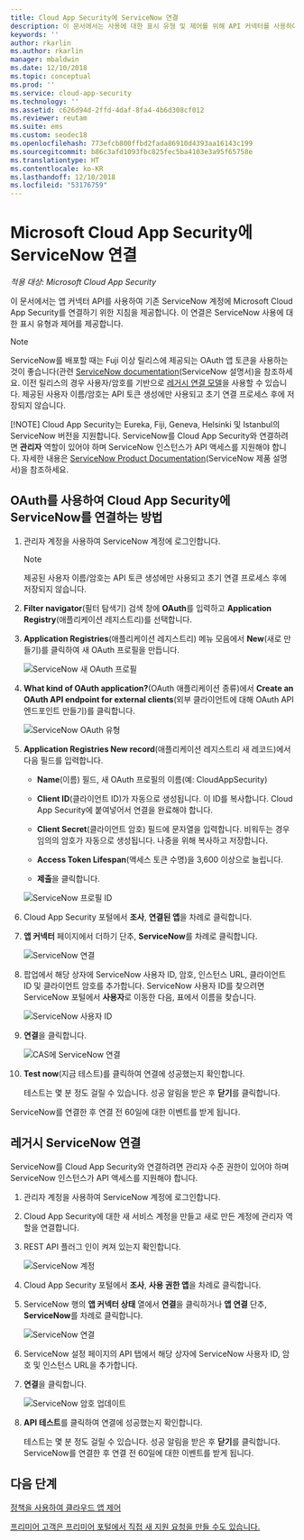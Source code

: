 ```yaml
---
title: Cloud App Security에 ServiceNow 연결
description: 이 문서에서는 사용에 대한 표시 유형 및 제어를 위해 API 커넥터를 사용하여 Cloud App Security에 ServiceNow 앱을 연결하는 방법에 대한 정보를 제공합니다.
keywords: ''
author: rkarlin
ms.author: rkarlin
manager: mbaldwin
ms.date: 12/10/2018
ms.topic: conceptual
ms.prod: ''
ms.service: cloud-app-security
ms.technology: ''
ms.assetid: c626d94d-2ffd-4daf-8fa4-4b6d308cf012
ms.reviewer: reutam
ms.suite: ems
ms.custom: seodec18
ms.openlocfilehash: 773efcb800ffbd2fada86910d4393aa16143c199
ms.sourcegitcommit: b86c3afd1093fbc825fec5ba4103e3a95f65758e
ms.translationtype: HT
ms.contentlocale: ko-KR
ms.lasthandoff: 12/10/2018
ms.locfileid: "53176759"
---
```

# <a name="connect-servicenow-to-microsoft-cloud-app-security"></a>Microsoft Cloud App Security에 ServiceNow 연결

*적용 대상: Microsoft Cloud App Security*

이 문서에서는 앱 커넥터 API를 사용하여 기존 ServiceNow 계정에 Microsoft Cloud App Security를 연결하기 위한 지침을 제공합니다. 이 연결은 ServiceNow 사용에 대한 표시 유형과 제어를 제공합니다.

> [!NOTE]
>  ServiceNow를 배포할 때는 Fuji 이상 릴리스에 제공되는 OAuth 앱 토큰을 사용하는 것이 좋습니다(관련 [ServiceNow documentation](https://wiki.servicenow.com/index.php?title=OAuth_Applications#gsc.tab=0)(ServiceNow 설명서)을 참조하세요. 이전 릴리스의 경우 사용자/암호를 기반으로 [레거시 연결 모델](#legacy-servicenow-connection)을 사용할 수 있습니다. 제공된 사용자 이름/암호는 API 토큰 생성에만 사용되고 초기 연결 프로세스 후에 저장되지 않습니다.
> 
> [!NOTE]
>  Cloud App Security는 Eureka, Fiji, Geneva, Helsinki 및 Istanbul의 ServiceNow 버전을 지원합니다. ServiceNow를 Cloud App Security와 연결하려면 **관리자** 역할이 있어야 하며 ServiceNow 인스턴스가 API 액세스를 지원해야 합니다.  자세한 내용은 [ServiceNow Product Documentation](https://wiki.servicenow.com/index.php?title=Base_System_Roles#gsc.tab=0)(ServiceNow 제품 설명서)을 참조하세요.
  
## <a name="how-to-connect-servicenow-to-cloud-app-security-using-oauth"></a>OAuth를 사용하여 Cloud App Security에 ServiceNow를 연결하는 방법
  
  
1. 관리자 계정을 사용하여 ServiceNow 계정에 로그인합니다.  
 
   > [!NOTE]
   >  제공된 사용자 이름/암호는 API 토큰 생성에만 사용되고 초기 연결 프로세스 후에 저장되지 않습니다.

2. **Filter navigator**(필터 탐색기) 검색 창에 **OAuth**를 입력하고 **Application Registry**(애플리케이션 레지스트리)를 선택합니다.

3. **Application Registries**(애플리케이션 레지스트리) 메뉴 모음에서 **New**(새로 만들기)를 클릭하여 새 OAuth 프로필을 만듭니다.

   ![ServiceNow 새 OAuth 프로필](./media/servicenow-app-registry.png)

4. **What kind of OAuth application?**(OAuth 애플리케이션 종류)에서 **Create an OAuth API endpoint for external clients**(외부 클라이언트에 대해 OAuth API 엔드포인트 만들기)를 클릭합니다.

   ![ServiceNow OAuth 유형](./media/servicenow-oauth-app-type.png)

5. **Application Registries New record**(애플리케이션 레지스트리 새 레코드)에서 다음 필드를 입력합니다.
    
    - **Name**(이름) 필드, 새 OAuth 프로필의 이름(예: CloudAppSecurity) 
    
    - **Client ID**(클라이언트 ID)가 자동으로 생성됩니다. 이 ID를 복사합니다. Cloud App Security에 붙여넣어서 연결을 완료해야 합니다.
    
    - **Client Secret**(클라이언트 암호) 필드에 문자열을 입력합니다. 비워두는 경우 임의의 암호가 자동으로 생성됩니다. 나중을 위해 복사하고 저장합니다. 
    
    - **Access Token Lifespan**(액세스 토큰 수명)을 3,600 이상으로 늘립니다.
    
    - **제출**을 클릭합니다.

   ![ServiceNow 프로필 ID](./media/servicenow-profile-ids.png)

6. Cloud App Security 포털에서 **조사**, **연결된 앱**을 차례로 클릭합니다.  
  
7. **앱 커넥터** 페이지에서 더하기 단추, **ServiceNow**를 차례로 클릭합니다.  
  
    ![ServiceNow 연결](./media/connect-servicenow.png "ServiceNow 연결")  
  
8. 팝업에서 해당 상자에 ServiceNow 사용자 ID, 암호, 인스턴스 URL, 클라이언트 ID 및 클라이언트 암호를 추가합니다. ServiceNow 사용자 ID를 찾으려면 ServiceNow 포털에서 **사용자**로 이동한 다음, 표에서 이름을 찾습니다.

   ![ServiceNow 사용자 ID](./media/servicenow-userid.png)
  
9. **연결**을 클릭합니다.  
  
    ![CAS에 ServiceNow 연결](./media/servicenow-portal-connect.png "포털에서 ServiceNow 연결")  
  
10. **Test now**(지금 테스트)를 클릭하여 연결에 성공했는지 확인합니다.  
  
    테스트는 몇 분 정도 걸릴 수 있습니다. 성공 알림을 받은 후 **닫기**를 클릭합니다.  
  
ServiceNow를 연결한 후 연결 전 60일에 대한 이벤트를 받게 됩니다.
  
## <a name="legacy-servicenow-connection"></a>레거시 ServiceNow 연결

ServiceNow를 Cloud App Security와 연결하려면 관리자 수준 권한이 있어야 하며 ServiceNow 인스턴스가 API 액세스를 지원해야 합니다.   

1. 관리자 계정을 사용하여 ServiceNow 계정에 로그인합니다.   

2. Cloud App Security에 대한 새 서비스 계정을 만들고 새로 만든 계정에 관리자 역할을 연결합니다.   

3. REST API 플러그 인이 켜져 있는지 확인합니다.   

   ![ServiceNow 계정](./media/servicenow-account.png "ServiceNow 계정")   

4. Cloud App Security 포털에서 **조사**, **사용 권한 앱**을 차례로 클릭합니다.   

5. ServiceNow 행의 **앱 커넥터 상태** 열에서 **연결**을 클릭하거나 **앱 연결** 단추, **ServiceNow**를 차례로 클릭합니다.   

   ![ServiceNow 연결](./media/connect-servicenow.png "ServiceNow 연결")   

6. ServiceNow 설정 페이지의 API 탭에서 해당 상자에 ServiceNow 사용자 ID, 암호 및 인스턴스 URL을 추가합니다.   

7. **연결**을 클릭합니다.   

   ![ServiceNow 암호 업데이트](./media/servicenow-update-password.png "ServiceNow 암호 업데이트")   

8. **API 테스트**를 클릭하여 연결에 성공했는지 확인합니다.   
  
   테스트는 몇 분 정도 걸릴 수 있습니다. 성공 알림을 받은 후 **닫기**를 클릭합니다.    
   ServiceNow를 연결한 후 연결 전 60일에 대한 이벤트를 받게 됩니다. 


## <a name="next-steps"></a>다음 단계 
[정책을 사용하여 클라우드 앱 제어](control-cloud-apps-with-policies.md)   

[프리미어 고객은 프리미어 포털에서 직접 새 지원 요청을 만들 수도 있습니다.](https://premier.microsoft.com/)  
  
